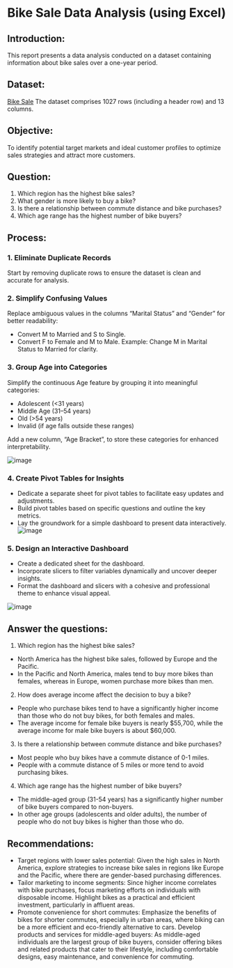 # Bike Sale Data Analysis (using Excel)
## Introduction:
This report presents a data analysis conducted on a dataset containing information about bike sales over a one-year period. 
## Dataset: 
<a href="https://github.com/ThinhThuong/Excel-project/blob/main/1.%20Project%20Bike%20Sales.xlsx">Bike Sale</a> The dataset comprises 1027 rows (including a header row) and 13 columns.

## Objective:
To identify potential target markets and ideal customer profiles to optimize sales strategies and attract more customers.

## Question:
1. Which region has the highest bike sales?
2. What gender is more likely to buy a bike?
3. Is there a relationship between commute distance and bike purchases?
4. Which age range has the highest number of bike buyers?

## Process:
### 1. Eliminate Duplicate Records
Start by removing duplicate rows to ensure the dataset is clean and accurate for analysis.

### 2. Simplify Confusing Values
Replace ambiguous values in the columns “Marital Status” and “Gender” for better readability:
- Convert M to Married and S to Single.
- Convert F to Female and M to Male.
Example: Change M in Marital Status to Married for clarity.

### 3. Group Age into Categories
Simplify the continuous Age feature by grouping it into meaningful categories:
- Adolescent (<31 years)
- Middle Age (31–54 years)
- Old (>54 years)
- Invalid (if age falls outside these ranges)

Add a new column, “Age Bracket”, to store these categories for enhanced interpretability.

![image](https://github.com/user-attachments/assets/da986eb8-b62b-4ab3-b839-2f1638f51f5a)

### 4. Create Pivot Tables for Insights
- Dedicate a separate sheet for pivot tables to facilitate easy updates and adjustments.
- Build pivot tables based on specific questions and outline the key metrics.
- Lay the groundwork for a simple dashboard to present data interactively.
![image](https://github.com/user-attachments/assets/b425a221-16d0-4f53-971c-34a2a7fd3fd7)

### 5. Design an Interactive Dashboard
- Create a dedicated sheet for the dashboard.
- Incorporate slicers to filter variables dynamically and uncover deeper insights.
- Format the dashboard and slicers with a cohesive and professional theme to enhance visual appeal.

![image](https://github.com/user-attachments/assets/3b2a2e04-b396-48eb-9335-4cf27eb9fc7e)

## Answer the questions:
1. Which region has the highest bike sales?
- North America has the highest bike sales, followed by Europe and the Pacific.
- In the Pacific and North America, males tend to buy more bikes than females, whereas in Europe, women purchase more bikes than men.
2. How does average income affect the decision to buy a bike?
- People who purchase bikes tend to have a significantly higher income than those who do not buy bikes, for both females and males.
- The average income for female bike buyers is nearly $55,700, while the average income for male bike buyers is about $60,000.
3. Is there a relationship between commute distance and bike purchases?
- Most people who buy bikes have a commute distance of 0-1 miles.
- People with a commute distance of 5 miles or more tend to avoid purchasing bikes.
4. Which age range has the highest number of bike buyers?
- The middle-aged group (31-54 years) has a significantly higher number of bike buyers compared to non-buyers.
- In other age groups (adolescents and older adults), the number of people who do not buy bikes is higher than those who do.

## Recommendations:
- Target regions with lower sales potential: Given the high sales in North America, explore strategies to increase bike sales in regions like Europe and the Pacific, where there are gender-based purchasing differences.
- Tailor marketing to income segments: Since higher income correlates with bike purchases, focus marketing efforts on individuals with disposable income. Highlight bikes as a practical and efficient investment, particularly in affluent areas.
- Promote convenience for short commutes: Emphasize the benefits of bikes for shorter commutes, especially in urban areas, where biking can be a more efficient and eco-friendly alternative to cars.
Develop products and services for middle-aged buyers: As middle-aged individuals are the largest group of bike buyers, consider offering bikes and related products that cater to their lifestyle, including comfortable designs, easy maintenance, and convenience for commuting.
